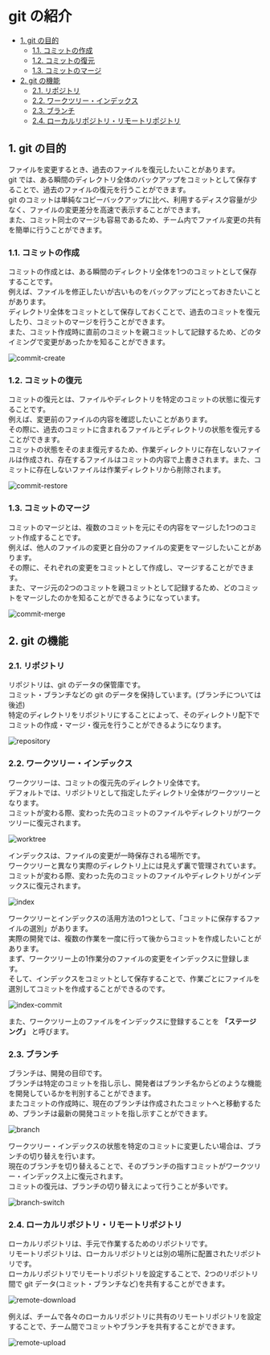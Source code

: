 # git の紹介

- [1. git の目的](#1-git-の目的)
  - [1.1. コミットの作成](#11-コミットの作成)
  - [1.2. コミットの復元](#12-コミットの復元)
  - [1.3. コミットのマージ](#13-コミットのマージ)
- [2. git の機能](#2-git-の機能)
  - [2.1. リポジトリ](#21-リポジトリ)
  - [2.2. ワークツリー・インデックス](#22-ワークツリーインデックス)
  - [2.3. ブランチ](#23-ブランチ)
  - [2.4. ローカルリポジトリ・リモートリポジトリ](#24-ローカルリポジトリリモートリポジトリ)

## 1. git の目的

ファイルを変更するとき、過去のファイルを復元したいことがあります。  
git では、ある瞬間のディレクトリ全体のバックアップをコミットとして保存することで、過去のファイルの復元を行うことができます。  
git のコミットは単純なコピーバックアップに比べ、利用するディスク容量が少なく、ファイルの変更差分を高速で表示することができます。  
また、コミット同士のマージも容易であるため、チーム内でファイル変更の共有を簡単に行うことができます。

### 1.1. コミットの作成

コミットの作成とは、ある瞬間のディレクトリ全体を1つのコミットとして保存することです。  
例えば、ファイルを修正したいが古いものをバックアップにとっておきたいことがあります。  
ディレクトリ全体をコミットとして保存しておくことで、過去のコミットを復元したり、コミットのマージを行うことができます。  
また、コミット作成時に直前のコミットを親コミットして記録するため、どのタイミングで変更があったかを知ることができます。  


![commit-create](image/introducion/commit-create.drawio.svg)

### 1.2. コミットの復元

コミットの復元とは、ファイルやディレクトリを特定のコミットの状態に復元することです。  
例えば、変更前のファイルの内容を確認したいことがあります。  
その際に、過去のコミットに含まれるファイルとディレクトリの状態を復元することができます。  
コミットの状態をそのまま復元するため、作業ディレクトリに存在しないファイルは作成され、存在するファイルはコミットの内容で上書きされます。また、コミットに存在しないファイルは作業ディレクトリから削除されます。

![commit-restore](image/introducion/commit-restore.drawio.svg)

### 1.3. コミットのマージ

コミットのマージとは、複数のコミットを元にその内容をマージした1つのコミット作成することです。  
例えば、他人のファイルの変更と自分のファイルの変更をマージしたいことがあります。  
その際に、それぞれの変更をコミットとして作成し、マージすることができます。  
また、マージ元の2つのコミットを親コミットとして記録するため、どのコミットをマージしたのかを知ることができるようになっています。  

![commit-merge](image/introducion/commit-merge.drawio.svg)

## 2. git の機能

### 2.1. リポジトリ

リポジトリは、git のデータの保管庫です。  
コミット・ブランチなどの git のデータを保持しています。(ブランチについては後述)  
特定のディレクトリをリポジトリにすることによって、そのディレクトリ配下でコミットの作成・マージ・復元を行うことができるようになります。  

![repository](image/introducion/repository.drawio.svg)

### 2.2. ワークツリー・インデックス

ワークツリーは、コミットの復元先のディレクトリ全体です。  
デフォルトでは、リポジトリとして指定したディレクトリ全体がワークツリーとなります。  
コミットが変わる際、変わった先のコミットのファイルやディレクトリがワークツリーに復元されます。  

![worktree](image/introducion/worktree.drawio.svg)

インデックスは、ファイルの変更が一時保存される場所です。  
ワークツリーと異なり実際のディレクトリ上には見えず裏で管理されています。  
コミットが変わる際、変わった先のコミットのファイルやディレクトリがインデックスに復元されます。  

![index](image/introducion/index.drawio.svg)

ワークツリーとインデックスの活用方法の1つとして、「コミットに保存するファイルの選別」があります。  
実際の開発では、複数の作業を一度に行って後からコミットを作成したいことがあります。  
まず、ワークツリー上の1作業分のファイルの変更をインデックスに登録します。  
そして、インデックスをコミットとして保存することで、作業ごとにファイルを選別してコミットを作成することができるのです。  

![index-commit](image/introducion/index-commit.drawio.svg)

また、ワークツリー上のファイルをインデックスに登録することを **「ステージング」** と呼びます。

### 2.3. ブランチ

ブランチは、開発の目印です。  
ブランチは特定のコミットを指し示し、開発者はブランチ名からどのような機能を開発しているかを判別することができます。  
またコミットの作成時に、現在のブランチは作成されたコミットへと移動するため、ブランチは最新の開発コミットを指し示すことができます。  

![branch](image/introducion/branch.drawio.svg)

ワークツリー・インデックスの状態を特定のコミットに変更したい場合は、ブランチの切り替えを行います。  
現在のブランチを切り替えることで、そのブランチの指すコミットがワークツリー・インデックス上に復元されます。  
コミットの復元は、ブランチの切り替えによって行うことが多いです。  

![branch-switch](image/introducion/branch-switch.drawio.svg)


### 2.4. ローカルリポジトリ・リモートリポジトリ

ローカルリポジトリは、手元で作業するためのリポジトリです。  
リモートリポジトリは、ローカルリポジトリとは別の場所に配置されたリポジトリです。  
ローカルリポジトリでリモートリポジトリを設定することで、2つのリポジトリ間で git データ(コミット・ブランチなど)を共有することができます。  

![remote-download](image/introducion/remote-download.drawio.svg)

例えば、チームで各々のローカルリポジトリに共有のリモートリポジトリを設定することで、チーム間でコミットやブランチを共有することができます。  

![remote-upload](image/introducion/remote-upload.drawio.svg)